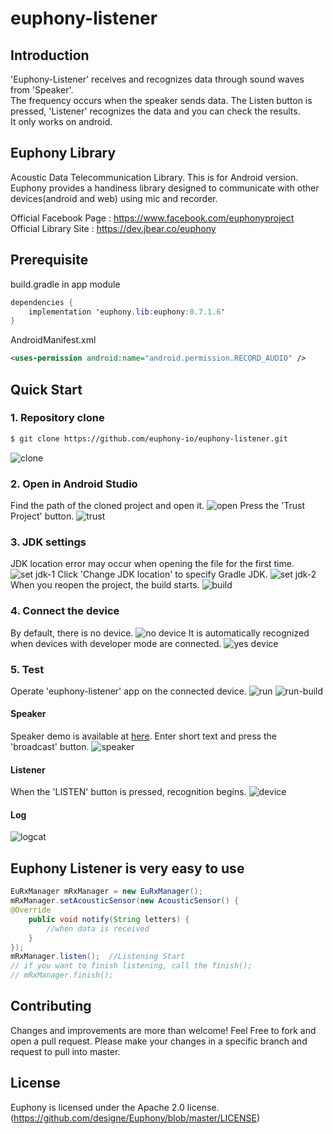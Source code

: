 # euphony-listener

## Introduction

'Euphony-Listener' receives and recognizes data through sound waves from 'Speaker'. </br>
The frequency occurs when the speaker sends data. The Listen button is pressed, 'Listener' recognizes the data and you can check the results. </br>
It only works on android. </br>

## Euphony Library

Acoustic Data Telecommunication Library. This is for Android version. </br>
Euphony provides a handiness library designed to communicate with other devices(android and web) using mic and recorder. </br>

Official Facebook Page : https://www.facebook.com/euphonyproject </br>
Official Library Site : https://dev.jbear.co/euphony </br>

## Prerequisite
build.gradle in app module </br>
```java
dependencies {
    implementation 'euphony.lib:euphony:0.7.1.6'
}
```
AndroidManifest.xml
```xml
<uses-permission android:name="android.permission.RECORD_AUDIO" />
```

## Quick Start

### 1. Repository clone

```bash
$ git clone https://github.com/euphony-io/euphony-listener.git
```
![clone](https://user-images.githubusercontent.com/47289893/128968369-e30bfc36-3c57-418d-b3b2-b8976436493b.png)

### 2. Open in Android Studio

Find the path of the cloned project and open it.
![open](https://user-images.githubusercontent.com/47289893/128968509-21778091-1c48-432d-8c68-856d89c59a07.png)
Press the 'Trust Project' button.
![trust](https://user-images.githubusercontent.com/47289893/128968544-78756386-1740-43e7-9f27-78f9322307f8.png)

### 3. JDK settings 

JDK location error may occur when opening the file for the first time.
![set jdk-1](https://user-images.githubusercontent.com/47289893/128968605-e73af820-0ae7-4e8c-997a-1c1cdbef7129.png)
Click 'Change JDK location' to specify Gradle JDK.
![set jdk-2](https://user-images.githubusercontent.com/47289893/128968614-0988ac95-1672-411d-8e9e-336503be69cd.png)
When you reopen the project, the build starts.
![build](https://user-images.githubusercontent.com/47289893/128968741-00b1cd80-a9f7-4481-bd1a-ff388141080f.png)

### 4. Connect the device

By default, there is no device.
![no device](https://user-images.githubusercontent.com/47289893/128968845-d0868890-cb57-4721-a956-857b871e7393.png)
It is automatically recognized when devices with developer mode are connected.
![yes device](https://user-images.githubusercontent.com/47289893/128968864-35b7ae72-6fb8-4bb2-8706-1ec2257faf73.png)

### 5. Test

Operate 'euphony-listener' app on the connected device.
![run](https://user-images.githubusercontent.com/47289893/128968893-cca8c520-4dcc-41e7-9e04-9d4849143176.png)
![run-build](https://user-images.githubusercontent.com/47289893/128969518-043e50ae-aa45-4d0a-b145-9e7d1176353c.png)

#### Speaker

Speaker demo is available at [here](https://dev.jbear.co/euphony/). Enter short text and press the 'broadcast' button.
![speaker](https://user-images.githubusercontent.com/47289893/128968935-b4cd781a-5de0-42cf-a01a-ec87a47f77b6.png)

#### Listener

When the 'LISTEN' button is pressed, recognition begins.
![device](https://user-images.githubusercontent.com/47289893/128969127-1b7847ec-43c7-42cb-8b6b-a6602f51db7f.png)

#### Log

![logcat](https://user-images.githubusercontent.com/47289893/128969052-3b70b562-f4ce-4ba6-98e5-d9be4096ab76.png)

## Euphony Listener is very easy to use

```java
EuRxManager mRxManager = new EuRxManager();
mRxManager.setAcousticSensor(new AcousticSensor() {
@Override
    public void notify(String letters) {
        //when data is received
    }
});
mRxManager.listen();  //Listening Start
// if you want to finish listening, call the finish();
// mRxManager.finish();
```

## Contributing 

Changes and improvements are more than welcome! Feel Free to fork and open a pull request. Please make your changes in a specific branch and request to pull into master.

## License

Euphony is licensed under the Apache 2.0 license. (https://github.com/designe/Euphony/blob/master/LICENSE)

